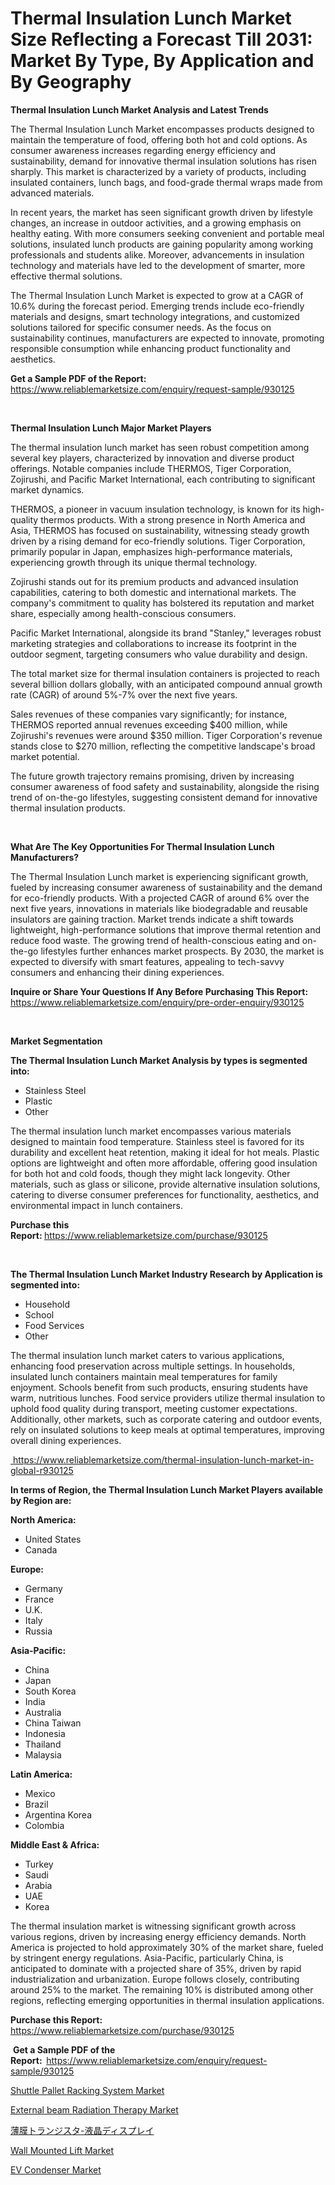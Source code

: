 <p><h1>Thermal Insulation Lunch Market Size Reflecting a Forecast Till 2031: Market By Type, By Application and By Geography</h1></p><p><strong>Thermal Insulation Lunch Market Analysis and Latest Trends</strong></p>
<p><p>The Thermal Insulation Lunch Market encompasses products designed to maintain the temperature of food, offering both hot and cold options. As consumer awareness increases regarding energy efficiency and sustainability, demand for innovative thermal insulation solutions has risen sharply. This market is characterized by a variety of products, including insulated containers, lunch bags, and food-grade thermal wraps made from advanced materials.</p><p>In recent years, the market has seen significant growth driven by lifestyle changes, an increase in outdoor activities, and a growing emphasis on healthy eating. With more consumers seeking convenient and portable meal solutions, insulated lunch products are gaining popularity among working professionals and students alike. Moreover, advancements in insulation technology and materials have led to the development of smarter, more effective thermal solutions.</p><p>The Thermal Insulation Lunch Market is expected to grow at a CAGR of 10.6% during the forecast period. Emerging trends include eco-friendly materials and designs, smart technology integrations, and customized solutions tailored for specific consumer needs. As the focus on sustainability continues, manufacturers are expected to innovate, promoting responsible consumption while enhancing product functionality and aesthetics.</p></p>
<p><strong>Get a Sample PDF of the Report:&nbsp;</strong> <a href="https://www.reliablemarketsize.com/enquiry/request-sample/930125">https://www.reliablemarketsize.com/enquiry/request-sample/930125</a></p>
<p>&nbsp;</p>
<p><strong>Thermal Insulation Lunch Major Market Players</strong></p>
<p><p>The thermal insulation lunch market has seen robust competition among several key players, characterized by innovation and diverse product offerings. Notable companies include THERMOS, Tiger Corporation, Zojirushi, and Pacific Market International, each contributing to significant market dynamics.</p><p>THERMOS, a pioneer in vacuum insulation technology, is known for its high-quality thermos products. With a strong presence in North America and Asia, THERMOS has focused on sustainability, witnessing steady growth driven by a rising demand for eco-friendly solutions. Tiger Corporation, primarily popular in Japan, emphasizes high-performance materials, experiencing growth through its unique thermal technology.</p><p>Zojirushi stands out for its premium products and advanced insulation capabilities, catering to both domestic and international markets. The company's commitment to quality has bolstered its reputation and market share, especially among health-conscious consumers.</p><p>Pacific Market International, alongside its brand "Stanley," leverages robust marketing strategies and collaborations to increase its footprint in the outdoor segment, targeting consumers who value durability and design. </p><p>The total market size for thermal insulation containers is projected to reach several billion dollars globally, with an anticipated compound annual growth rate (CAGR) of around 5%-7% over the next five years.</p><p>Sales revenues of these companies vary significantly; for instance, THERMOS reported annual revenues exceeding $400 million, while Zojirushi's revenues were around $350 million. Tiger Corporation's revenue stands close to $270 million, reflecting the competitive landscape's broad market potential. </p><p>The future growth trajectory remains promising, driven by increasing consumer awareness of food safety and sustainability, alongside the rising trend of on-the-go lifestyles, suggesting consistent demand for innovative thermal insulation products.</p></p>
<p>&nbsp;</p>
<p><strong>What Are The Key Opportunities For Thermal Insulation Lunch Manufacturers?</strong></p>
<p><p>The Thermal Insulation Lunch market is experiencing significant growth, fueled by increasing consumer awareness of sustainability and the demand for eco-friendly products. With a projected CAGR of around 6% over the next five years, innovations in materials like biodegradable and reusable insulators are gaining traction. Market trends indicate a shift towards lightweight, high-performance solutions that improve thermal retention and reduce food waste. The growing trend of health-conscious eating and on-the-go lifestyles further enhances market prospects. By 2030, the market is expected to diversify with smart features, appealing to tech-savvy consumers and enhancing their dining experiences.</p></p>
<p><strong>Inquire or Share Your Questions If Any Before Purchasing This Report:</strong> <a href="https://www.reliablemarketsize.com/enquiry/pre-order-enquiry/930125">https://www.reliablemarketsize.com/enquiry/pre-order-enquiry/930125</a></p>
<p>&nbsp;</p>
<p><strong>Market Segmentation</strong></p>
<p><strong>The Thermal Insulation Lunch Market Analysis by types is segmented into:</strong></p>
<p><ul><li>Stainless Steel</li><li>Plastic</li><li>Other</li></ul></p>
<p><p>The thermal insulation lunch market encompasses various materials designed to maintain food temperature. Stainless steel is favored for its durability and excellent heat retention, making it ideal for hot meals. Plastic options are lightweight and often more affordable, offering good insulation for both hot and cold foods, though they might lack longevity. Other materials, such as glass or silicone, provide alternative insulation solutions, catering to diverse consumer preferences for functionality, aesthetics, and environmental impact in lunch containers.</p></p>
<p><strong>Purchase this Report:&nbsp;</strong><a href="https://www.reliablemarketsize.com/purchase/930125">https://www.reliablemarketsize.com/purchase/930125</a></p>
<p>&nbsp;</p>
<p><strong>The Thermal Insulation Lunch Market Industry Research by Application is segmented into:</strong></p>
<p><ul><li>Household</li><li>School</li><li>Food Services</li><li>Other</li></ul></p>
<p><p>The thermal insulation lunch market caters to various applications, enhancing food preservation across multiple settings. In households, insulated lunch containers maintain meal temperatures for family enjoyment. Schools benefit from such products, ensuring students have warm, nutritious lunches. Food service providers utilize thermal insulation to uphold food quality during transport, meeting customer expectations. Additionally, other markets, such as corporate catering and outdoor events, rely on insulated solutions to keep meals at optimal temperatures, improving overall dining experiences.</p></p>
<p><a href="https://www.reliablemarketsize.com/thermal-insulation-lunch-market-in-global-r930125">&nbsp;https://www.reliablemarketsize.com/thermal-insulation-lunch-market-in-global-r930125</a></p>
<p><strong>In terms of Region, the Thermal Insulation Lunch Market Players available by Region are:</strong></p>
<p>
    <p> <strong> North America: </strong>
        <ul>
            <li>United States</li>
            <li>Canada</li>
        </ul>
        </p> 
    <p> <strong> Europe: </strong>
        <ul>
            <li>Germany</li>
            <li>France</li>
            <li>U.K.</li>
            <li>Italy</li>
            <li>Russia</li>
        </ul>
        </p> 
    <p> <strong> Asia-Pacific: </strong>
        <ul>
            <li>China</li>
            <li>Japan</li>
            <li>South Korea</li>
            <li>India</li>
            <li>Australia</li>
            <li>China Taiwan</li>
            <li>Indonesia</li>
            <li>Thailand</li>
            <li>Malaysia</li>
        </ul>
        </p> 
    <p> <strong> Latin America: </strong>
        <ul>
            <li>Mexico</li>
            <li>Brazil</li>
            <li>Argentina Korea</li>
            <li>Colombia</li>
        </ul>
        </p> 
    <p> <strong> Middle East & Africa: </strong>
        <ul>
            <li>Turkey</li>
            <li>Saudi</li>
            <li>Arabia</li>
            <li>UAE</li>
            <li>Korea</li>
        </ul>
    </p>
    </p>
<p><p>The thermal insulation market is witnessing significant growth across various regions, driven by increasing energy efficiency demands. North America is projected to hold approximately 30% of the market share, fueled by stringent energy regulations. Asia-Pacific, particularly China, is anticipated to dominate with a projected share of 35%, driven by rapid industrialization and urbanization. Europe follows closely, contributing around 25% to the market. The remaining 10% is distributed among other regions, reflecting emerging opportunities in thermal insulation applications.</p></p>
<p><strong>Purchase this Report: </strong><a href="https://www.reliablemarketsize.com/purchase/930125">https://www.reliablemarketsize.com/purchase/930125</a></p>
<p>&nbsp;<strong>Get a Sample PDF of the Report:&nbsp;&nbsp;</strong><a href="https://www.reliablemarketsize.com/enquiry/request-sample/930125">https://www.reliablemarketsize.com/enquiry/request-sample/930125</a></p>
<p><strong></strong></p>
<p><p><a href="https://www.linkedin.com/pulse/shuttle-pallet-racking-system-market-forecasts-trends-impact-opbqc?trackingId=vuk7lPsfTT%2BZw4BlygEAvw%3D%3D">Shuttle Pallet Racking System Market</a></p><p><a href="https://www.linkedin.com/pulse/global-external-beam-radiation-therapy-market-opportunities-1l9jf?trackingId=3xsA0g5RSpyZkko%2F4rS%2FIg%3D%3D">External beam Radiation Therapy Market</a></p><p><a href="https://medium.com/@gordonjast2023/thin-film-transistor-liquid-crystal-display-e022c27f23f7">薄膜トランジスタ-液晶ディスプレイ</a></p><p><a href="https://medium.com/@karinaokon70/the-wall-mounted-lift-market-has-grown-significantly-as-a-result-of-several-important-causes-705ce450daf9">Wall Mounted Lift Market</a></p><p><a href="https://issuu.com/reportprime-2/docs/ev-condenser-market-size-2030.pptx_0972d1cded597b">EV Condenser Market</a></p></p>